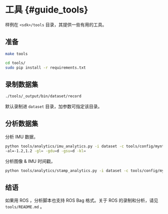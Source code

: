 # 工具 {#guide_tools}

样例在 `<sdk>/tools` 目录，其提供一些有用的工具。

## 准备

```bash
make tools

cd tools/
sudo pip install -r requirements.txt
```

## 录制数据集

```bash
./tools/_output/bin/dataset/record
```

默认录制进 `dataset` 目录，加参数可指定该目录。

## 分析数据集

分析 IMU 数据，

```bash
python tools/analytics/imu_analytics.py -i dataset -c tools/config/mynteye/mynteye_config.yaml \
-al=-1.2,1.2 -gl= -gdu=d -gsu=d -kl=
```

分析图像 & IMU 时间戳，

```bash
python tools/analytics/stamp_analytics.py -i dataset -c tools/config/mynteye/mynteye_config.yaml
```

## 结语

如果用 ROS ，分析脚本也支持 ROS Bag 格式。关于 ROS 的录制和分析，请见 `tools/README.md` 。
